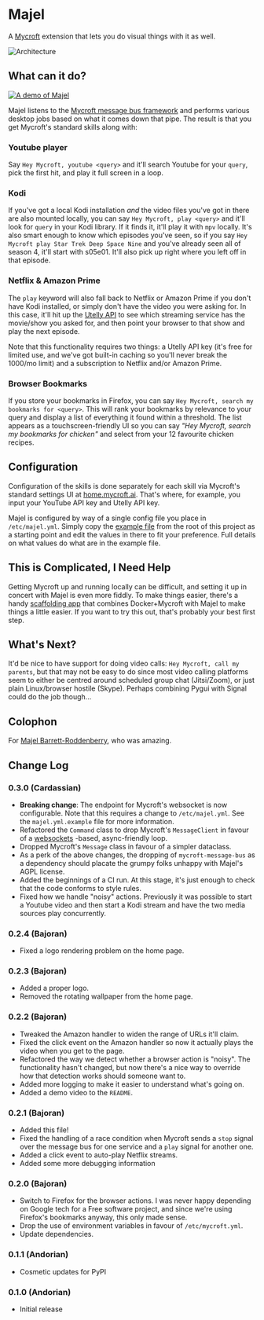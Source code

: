 # Majel

A [Mycroft](https://mycroft.ai/) extension that lets you do visual things with
it as well.

![Architecture](https://gitlab.com/danielquinn/majel/-/raw/master/architecture.png)


## What can it do?

[![A demo of Majel](https://gitlab.com/danielquinn/majel/-/raw/master/demo-thumbnail.png)](https://danielquinn.org/static/project/majel-demo.webm)


Majel listens to the [Mycroft message bus framework](https://mycroft-ai.gitbook.io/docs/mycroft-technologies/mycroft-core/message-bus)
and performs various desktop jobs based on what it comes down that pipe.  The
result is that you get Mycroft's standard skills along with:


### Youtube player

Say `Hey Mycroft, youtube <query>` and it'll search Youtube for your `query`,
pick the first hit, and play it full screen in a loop.


### Kodi

If you've got a local Kodi installation *and* the video files you've got in
there are also mounted locally, you can say `Hey Mycroft, play <query>` and
it'll look for `query` in your Kodi library.  If it finds it, it'll play it
with `mpv` locally.  It's also smart enough to know which episodes you've seen,
so if you say `Hey Mycroft play Star Trek Deep Space Nine` and you've already
seen all of season 4, it'll start with s05e01.  It'll also pick up right where
you left off in that episode.


### Netflix & Amazon Prime

The `play` keyword will also fall back to Netflix or Amazon Prime if you don't
have Kodi installed, or simply don't have the video you were asking for.  In
this case, it'll hit up the [Utelly API](https://rapidapi.com/utelly/api/utelly)
to see which streaming service has the movie/show you asked for, and then point
your browser to that show and play the next episode.

Note that this functionality requires two things: a Utelly API key (it's free
for limited use, and we've got built-in caching so you'll never break the
1000/mo limit) and a subscription to Netflix and/or Amazon Prime.


### Browser Bookmarks

If you store your bookmarks in Firefox, you can say
`Hey Mycroft, search my bookmarks for <query>`.  This will rank your bookmarks
by relevance to your query and display a list of everything it found within a
threshold.  The list appears as a touchscreen-friendly UI so you can say *"Hey
Mycroft, search my bookmarks for chicken"* and select from your 12 favourite
chicken recipes.


## Configuration

Configuration of the skills is done separately for each skill via Mycroft's
standard settings UI at [home.mycroft.ai](https://home.mycroft.ai/).  That's
where, for example, you input your YouTube API key and Utelly API key.

Majel is configured by way of a single config file you place in
`/etc/majel.yml`.  Simply copy the [example file](https://gitlab.com/danielquinn/majel/-/raw/master/majel.yml.example)
from the root of this project as a starting point and edit the values in there
to fit your preference.  Full details on what values do what are in the example
file.


## This is Complicated, I Need Help

Getting Mycroft up and running locally can be difficult, and setting it up in
concert with Majel is even more fiddly.  To make things easier, there's a handy
[scaffolding app](https://gitlab.com/danielquinn/majel-scaffolding) that
combines Docker+Mycroft with Majel to make things a little easier.  If you want
to try this out, that's probably your best first step.


## What's Next?

It'd be nice to have support for doing video calls: `Hey Mycroft, call my
parents`, but that may not be easy to do since most video calling platforms
seem to either be centred around scheduled group chat (Jitsi/Zoom), or just
plain Linux/browser hostile (Skype).  Perhaps combining Pygui with Signal could
do the job though...


## Colophon

For [Majel Barrett-Roddenberry](https://en.wikipedia.org/wiki/Majel_Barrett),
who was amazing.


## Change Log

### 0.3.0 (Cardassian)

* **Breaking change**: The endpoint for Mycroft's websocket is now
  configurable.  Note that this requires a change to `/etc/majel.yml`.  See the
  `majel.yml.example` file for more information.
* Refactored the `Command` class to drop Mycroft's `MessageClient` in favour of
  a [websockets](https://pypi.org/project/websockets/) -based, async-friendly
  loop.
* Dropped Mycroft's `Message` class in favour of a simpler dataclass.
* As a perk of the above changes, the dropping of `mycroft-message-bus` as a
  dependency should placate the grumpy folks unhappy with Majel's AGPL license.
* Added the beginnings of a CI run.  At this stage, it's just enough to check
  that the code conforms to style rules.
* Fixed how we handle "noisy" actions.  Previously it was possible to start a
  Youtube video and then start a Kodi stream and have the two media sources
  play concurrently.


### 0.2.4 (Bajoran)

* Fixed a logo rendering problem on the home page.


### 0.2.3 (Bajoran)

* Added a proper logo.
* Removed the rotating wallpaper from the home page.


### 0.2.2 (Bajoran)

* Tweaked the Amazon handler to widen the range of URLs it'll claim.
* Fixed the click event on the Amazon handler so now it actually plays the
  video when you get to the page.
* Refactored the way we detect whether a browser action is "noisy".  The
  functionality hasn't changed, but now there's a nice way to override how that
  detection works should someone want to.
* Added more logging to make it easier to understand what's going on.
* Added a demo video to the `README`.


### 0.2.1 (Bajoran)

* Added this file!
* Fixed the handling of a race condition when Mycroft sends a `stop` signal
  over the message bus for one service and a `play` signal for another one.
* Added a click event to auto-play Netflix streams.
* Added some more debugging information


### 0.2.0 (Bajoran)

* Switch to Firefox for the browser actions.  I was never happy depending on
  Google tech for a Free software project, and since we're using Firefox's
  bookmarks anyway, this only made sense.
* Drop the use of environment variables in favour of `/etc/mycroft.yml`.
* Update dependencies.


### 0.1.1 (Andorian)

* Cosmetic updates for PyPI


### 0.1.0 (Andorian)

* Initial release
